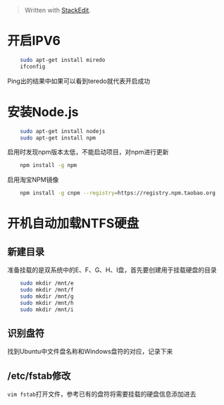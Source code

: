 



> Written with [StackEdit](https://stackedit.io/).

# 开启IPV6
```bash
	sudo apt-get install miredo
	ifconfig
 ```
Ping出的结果中如果可以看到teredo就代表开启成功
   
# 安装Node.js
```bash
	sudo apt-get install nodejs
	sudo apt-get install npm
```
启用时发现npm版本太低，不能启动项目，对npm进行更新
```bash
	npm install -g npm
```
启用淘宝NPM镜像

```bash
	npm install -g cnpm --registry=https://registry.npm.taobao.org
```
# 开机自动加载NTFS硬盘

## 新建目录
准备挂载的是双系统中的E、F、G、H、I盘，首先要创建用于挂载硬盘的目录
```bash
	sudo mkdir /mnt/e
	sudo mkdir /mnt/f
	sudo mkdir /mnt/g
	sudo mkdir /mnt/h
	sudo mkdir /mnt/i
```
## 识别盘符
找到Ubuntu中文件盘名称和Windows盘符的对应，记录下来

## /etc/fstab修改
`vim fstab`打开文件，参考已有的盘符将需要挂载的硬盘信息添加进去



<!--stackedit_data:
eyJoaXN0b3J5IjpbLTU3Mzc4NTEyMV19
-->